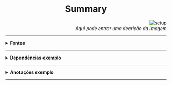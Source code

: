 <h1 align="center">Summary</h1>


<p align="right">
  <a href="https://github.com/Mar-io20">
    <img
      src="https://images.unsplash.com/photo-1610018556010-6a11691bc905?ixlib=rb-1.2.1&ixid=MnwxMjA3fDB8MHxwaG90by1wYWdlfHx8fGVufDB8fHx8&auto=format&fit=crop&w=470&q=80"
      alt="setup"
    />
  </a>
  <br />
  <i>Aqui pode entrar uma decrição da imagem</i>
</p>

<hr />

<details align="left">
  <summary><strong>Fontes</strong></summary>
  
  <br />
  
  <p align="left">
    <a href="https://github.com/lucasrmagalhaes/covid19-react">Projeto Original</a> <br />
  </p>
  
</details>

<hr />

<details>
  
  <summary><strong>Dependências exemplo</strong></summary>
  
  <br />

  <pre>npm i styled-components</pre>
  <pre>npm i @material-ui/core</pre>
  <pre>npm i @material-ui/lab</pre>
  <pre>npm i --save-dev customize-cra</pre>
  <pre>npm i --save-dev react-app-rewired</pre>

</details>

<hr />

<details>
  
  <summary><strong>Anotações exemplo</strong></summary>
  
  <br />
  
  <p align="left">
    Skeleton - Melhora a interface de loading. <br />
    useState - Manipula variáveis. <br />
  </p>
  
</details>

<hr />
